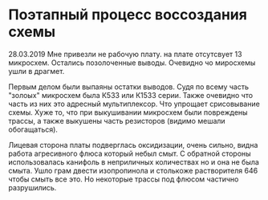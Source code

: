 # Поэтапный процесс воссоздания схемы

28.03.2019 Мне привезли не рабочую плату. на плате отсутсвует 13 микросхем. Остались позолоченные выводы. Очевидно чо миросхемы ушли в драгмет.

Первым делом были выпаяны остатки выводов. Судя по всему часть "золоых" микросхем была К533 или К1533 серии. Также очевидно что часть из них это адресный мультиплексор. Что упрощает срисовывание схемы. Хуже то, что при выкушивании микросхем были повреждены трассы, а также выкушены часть резисторов (видимо мешали обогащаться).

Лицевая сторона платы подверглась оксидизации, очень сильно, видна работа агресивного флюса который небыл смыт. С обратной стороны использовалась канифоль в неприличных количествах но и она не была смыта.
Ушло грам двести изопропинола и столькоже растворителя 646 чтобы смыть все это. Но некоторые трассы под флюсом частично разрушились.

